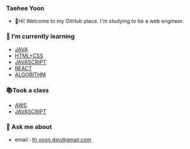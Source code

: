 ### Taehee Yoon
* :wave:Hi! Welcome to my GitHub place. I'm studying to be a web engineer.

### 🌱 I’m currently learning
* [JAVA](https://github.com/thyoondev/java-study)   
* [HTML+CSS](https://github.com/thyoondev/web-study)     
* [JAVASCRIPT](https://github.com/thyoondev/java-study)   
* [REACT](https://github.com/react-team-study/react-study/tree/master/yoontaehee)   
* [ALGORITHM](https://github.com/thyoondev/baekjoon_algorithm)
### :books:Took a class
* [AWS](https://pages.awscloud.com/cloud-in-life-coding-everybody-2020.html)   
* [JAVASCRIPT](https://www.inflearn.com/course/%EC%A7%80%EB%B0%94%EC%8A%A4%ED%81%AC%EB%A6%BD%ED%8A%B8-%EC%96%B8%EC%96%B4-%EA%B8%B0%EB%B3%B8/dashboard)

### 💬 Ask me about
* email : th.yoon.dev@gmail.com

<!--
**thyoondev/thyoondev** is a ✨ _special_ ✨ repository because its `README.md` (this file) appears on your GitHub profile.

Here are some ideas to get you started:

- 🔭 I’m currently working on ...
- 🌱 I’m currently learning ...
- 👯 I’m looking to collaborate on ...
- 🤔 I’m looking for help with ...
- 💬 Ask me about ...
- 📫 How to reach me: ...
- 😄 Pronouns: ...
- ⚡ Fun fact: ...
-->
